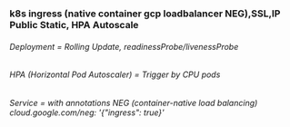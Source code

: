 ### k8s ingress (native container gcp loadbalancer NEG),SSL,IP Public Static, HPA Autoscale

###### Deployment = Rolling Update, readinessProbe/livenessProbe #######

###### HPA (Horizontal Pod Autoscaler) = Trigger by CPU pods #######

###### Service = with annotations NEG (container-native load balancing) cloud.google.com/neg: '{"ingress": true}' ######

